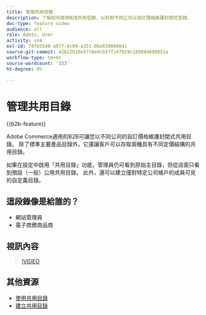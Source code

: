 ```yaml
---
title: 管理共用目錄
description: 了解如何使用B2B共用型錄，以針對不同公司以自訂價格維護封閉式型錄。
doc-type: feature video
audience: all
role: Admin, User
activity: use
exl-id: 74fb5548-a077-4c09-a351-0be830060841
source-git-commit: 42622b18e5738e8cb57f247029c189884698851a
workflow-type: tm+mt
source-wordcount: '153'
ht-degree: 0%

---
```


# 管理共用目錄

{{b2b-feature}}

Adobe Commerce適用的B2B可讓您以不同公司的自訂價格維護封閉式共用目錄。 除了標準主要產品目錄外，它還讓客戶可以存取兩種具有不同定價結構的共用目錄。

如果在設定中啟用「共用目錄」功能，管理員仍可看到原始主目錄，但從店面只看到預設（一般）公用共用目錄。 此外，還可以建立僅對特定公司帳戶的成員可見的自定義目錄。

## 這段錄像是給誰的？

- 網站管理員
- 電子商務商品商

## 視訊內容

>[!VIDEO](https://video.tv.adobe.com/v/344446?quality=12&learn=on)

## 其他資源

- [使用共用目錄](https://experienceleague.adobe.com/docs/commerce-admin/b2b/shared-catalogs/catalog-shared.html)
- [建立共用目錄](https://experienceleague.adobe.com/docs/commerce-admin/b2b/shared-catalogs/define/catalog-shared-create.html)
